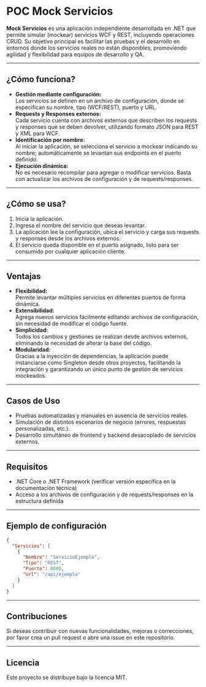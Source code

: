 # POC Mock Servicios

**Mock Servicios** es una aplicación independiente desarrollada en .NET que permite simular (mockear) servicios WCF y REST, incluyendo operaciones CRUD. Su objetivo principal es facilitar las pruebas y el desarrollo en entornos donde los servicios reales no están disponibles, promoviendo agilidad y flexibilidad para equipos de desarrollo y QA.

---

## ¿Cómo funciona?

- **Gestión mediante configuración:**  
  Los servicios se definen en un archivo de configuración, donde se especifican su nombre, tipo (WCF/REST), puerto y URL.
- **Requests y Responses externos:**  
  Cada servicio cuenta con archivos externos que describen los requests y responses que se deben devolver, utilizando formato JSON para REST y XML para WCF.
- **Identificación por nombre:**  
  Al iniciar la aplicación, se selecciona el servicio a mockear indicando su nombre; automáticamente se levantan sus endpoints en el puerto definido.
- **Ejecución dinámica:**  
  No es necesario recompilar para agregar o modificar servicios. Basta con actualizar los archivos de configuración y de requests/responses.

---

## ¿Cómo se usa?

1. Inicia la aplicación.
2. Ingresa el nombre del servicio que deseas levantar.
3. La aplicación lee la configuración, ubica el servicio y carga sus requests y responses desde los archivos externos.
4. El servicio queda disponible en el puerto asignado, listo para ser consumido por cualquier aplicación cliente.

---

## Ventajas

- **Flexibilidad:**  
  Permite levantar múltiples servicios en diferentes puertos de forma dinámica.
- **Extensibilidad:**  
  Agrega nuevos servicios fácilmente editando archivos de configuración, sin necesidad de modificar el código fuente.
- **Simplicidad:**  
  Todos los cambios y gestiones se realizan desde archivos externos, eliminando la necesidad de alterar la base del código.
- **Modularidad:**  
  Gracias a la inyección de dependencias, la aplicación puede instanciarse como Singleton desde otros proyectos, facilitando la integración y garantizando un único punto de gestión de servicios mockeados.

---

## Casos de Uso

- Pruebas automatizadas y manuales en ausencia de servicios reales.
- Simulación de distintos escenarios de negocio (errores, respuestas personalizadas, etc.).
- Desarrollo simultáneo de frontend y backend desacoplado de servicios externos.

---

## Requisitos

- .NET Core o .NET Framework (verificar versión específica en la documentación técnica)
- Acceso a los archivos de configuración y de requests/responses en la estructura definida

---

## Ejemplo de configuración

```json
{
  "Servicios": [
    {
      "Nombre": "ServicioEjemplo",
      "Tipo": "REST",
      "Puerto": 8080,
      "Url": "/api/ejemplo"
    }
  ]
}
```

---

## Contribuciones

Si deseas contribuir con nuevas funcionalidades, mejoras o correcciones, por favor crea un pull request o abre una issue en este repositorio.

---

## Licencia

Este proyecto se distribuye bajo la licencia MIT.
